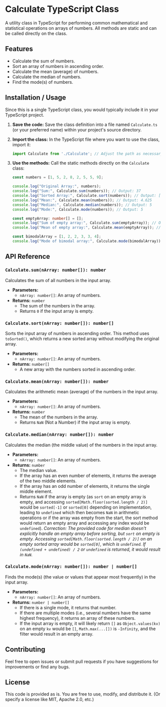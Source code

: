 # Calculate TypeScript Class

A utility class in TypeScript for performing common mathematical and statistical operations on arrays of numbers. All methods are static and can be called directly on the class.

## Features

- Calculate the sum of numbers.
- Sort an array of numbers in ascending order.
- Calculate the mean (average) of numbers.
- Calculate the median of numbers.
- Find the mode(s) of numbers.

## Installation / Usage

Since this is a single TypeScript class, you would typically include it in your TypeScript project.

1.  **Save the code:** Save the class definition into a file named `Calculate.ts` (or your preferred name) within your project's source directory.
2.  **Import the class:** In the TypeScript file where you want to use the class, import it:

    ```typescript
    import Calculate from './Calculate'; // Adjust the path as necessary
    ```

3.  **Use the methods:** Call the static methods directly on the `Calculate` class:

    ```typescript
    const numbers = [1, 5, 2, 8, 2, 5, 5, 9];

    console.log("Original Array:", numbers);
    console.log("Sum:", Calculate.sum(numbers)); // Output: 37
    console.log("Sorted Array:", Calculate.sort(numbers)); // Output: [1, 2, 2, 5, 5, 5, 8, 9]
    console.log("Mean:", Calculate.mean(numbers)); // Output: 4.625
    console.log("Median:", Calculate.median(numbers)); // Output: 5
    console.log("Mode:", Calculate.mode(numbers)); // Output: 5

    const emptyArray: number[] = [];
    console.log("Sum of empty array:", Calculate.sum(emptyArray)); // Output: 0
    console.log("Mean of empty array:", Calculate.mean(emptyArray)); // Output: NaN

    const bimodalArray = [1, 2, 2, 3, 3, 4];
    console.log("Mode of bimodal array:", Calculate.mode(bimodalArray)); // Output: [2, 3]
    ```

## API Reference

### `Calculate.sum(nArray: number[]): number`

Calculates the sum of all numbers in the input array.

-   **Parameters:**
    -   `nArray: number[]`: An array of numbers.
-   **Returns:** `number`
    -   The sum of the numbers in the array.
    -   Returns `0` if the input array is empty.

### `Calculate.sort(nArray: number[]): number[]`

Sorts the input array of numbers in ascending order. This method uses `toSorted()`, which returns a new sorted array without modifying the original array.

-   **Parameters:**
    -   `nArray: number[]`: An array of numbers.
-   **Returns:** `number[]`
    -   A new array with the numbers sorted in ascending order.

### `Calculate.mean(nArray: number[]): number`

Calculates the arithmetic mean (average) of the numbers in the input array.

-   **Parameters:**
    -   `nArray: number[]`: An array of numbers.
-   **Returns:** `number`
    -   The mean of the numbers in the array.
    -   Returns `NaN` (Not a Number) if the input array is empty.

### `Calculate.median(nArray: number[]): number`

Calculates the median (the middle value) of the numbers in the input array.

-   **Parameters:**
    -   `nArray: number[]`: An array of numbers.
-   **Returns:** `number`
    -   The median value.
    -   If the array has an even number of elements, it returns the average of the two middle elements.
    -   If the array has an odd number of elements, it returns the single middle element.
    -   Returns `NaN` if the array is empty (as `sort` on an empty array is empty, and accessing `sorted[Math.floor(sorted.length / 2)]` would be `sorted[-1]` or `sorted[0]` depending on implementation, leading to `undefined` which then becomes `NaN` in arithmetic operations or if the array was empty from the start, the sort method would return an empty array and accessing any index would be `undefined`). *Correction: The provided code for median doesn't explicitly handle an empty array before sorting, but `sort` on empty is empty. Accessing `sorted[Math.floor(sorted.length / 2)]` on an empty sorted array would be `sorted[0]`, which is `undefined`. If `(undefined + undefined) / 2` or `undefined` is returned, it would result in `NaN`.*

### `Calculate.mode(nArray: number[]): number | number[]`

Finds the mode(s) (the value or values that appear most frequently) in the input array.

-   **Parameters:**
    -   `nArray: number[]`: An array of numbers.
-   **Returns:** `number | number[]`
    -   If there is a single mode, it returns that number.
    -   If there are multiple modes (i.e., several numbers have the same highest frequency), it returns an array of these numbers.
    -   If the input array is empty, it will likely return `[]` as `Object.values(kv)` on an empty `kv` would be `[]`, `Math.max(...[])` is `-Infinity`, and the filter would result in an empty array.

## Contributing

Feel free to open issues or submit pull requests if you have suggestions for improvements or find any bugs.

## License

This code is provided as is. You are free to use, modify, and distribute it. (Or specify a license like MIT, Apache 2.0, etc.)
